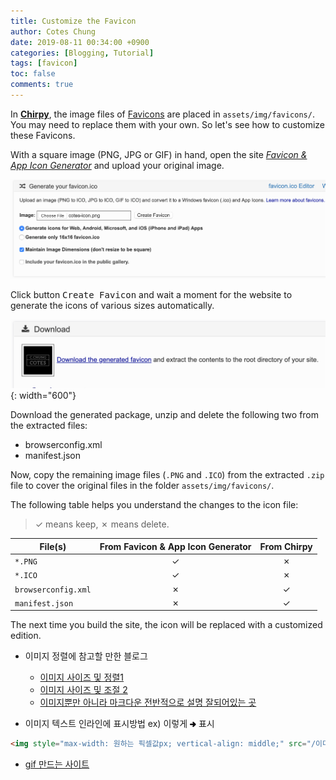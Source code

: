 ```yaml
---
title: Customize the Favicon
author: Cotes Chung
date: 2019-08-11 00:34:00 +0900
categories: [Blogging, Tutorial]
tags: [favicon]
toc: false
comments: true
---
```


In [**Chirpy**](https://github.com/cotes2020/jekyll-theme-chirpy/), the image files of [Favicons](https://www.favicon-generator.org/about/) are placed in `assets/img/favicons/`. You may need to replace them with your own. So let's see how to customize these Favicons.

With a square image (PNG, JPG or GIF) in hand, open the site [*Favicon & App Icon Generator*](https://www.favicon-generator.org/) and upload your original image.

![upload-image](/assets/img/sample/upload-image.png)

Click button <kbd>Create Favicon</kbd> and wait a moment for the website to generate the icons of various sizes automatically.

![download-icons](/assets/img/sample/download-icons.png){: width="600"}

Download the generated package, unzip and delete the following two from the extracted files:

- browserconfig.xml
- manifest.json
 
Now, copy the remaining image files (`.PNG` and `.ICO`) from the extracted `.zip` file to cover the original files in the folder `assets/img/favicons/`.

The following table helps you understand the changes to the icon file:

> ✓ means keep, ✗ means delete.

| File(s)             | From Favicon & App Icon Generator | From Chirpy |
|---------------------|:---------------------------------:|:-----------:|
| `*.PNG`             | ✓                                 | ✗           |
| `*.ICO`             | ✓                                 | ✗           |
| `browserconfig.xml` | ✗                                 | ✓           |
| `manifest.json`     | ✗                                 | ✓           |


The next time you build the site, the icon will be replaced with a customized edition.

- 이미지 정렬에 참고할 만한 블로그<br>
    - [이미지 사이즈 및 정렬1](https://blog.yena.io/studynote/2017/11/23/Github-resize-image.html)
    - [이미지 사이즈 및 조절 2](https://stackoverflow.com/questions/24319505/how-can-one-display-images-side-by-side-in-a-github-readme-md)
    - [이미지뿐만 아니라 마크다운 전반적으로 설명 잘되어있는 곳](https://lynmp.com/ko/article/title/markdown-image-ob811c9dc5v0)

- 이미지 텍스트 인라인에 표시방법 ex) 이렇게 <img style="max-width: 10px; vertical-align: middle;" src="/assets/img/rightdirection.png">  표시 
```html
<img style="max-width: 원하는 픽셀값px; vertical-align: middle;" src="/이미지주소/이미지명.png"> 
``` 
- [gif 만드는 사이트 ](https://m.blog.naver.com/PostView.nhn?blogId=minzzok&logNo=221671713605&proxyReferer=https:%2F%2Fwww.google.com%2F)
    